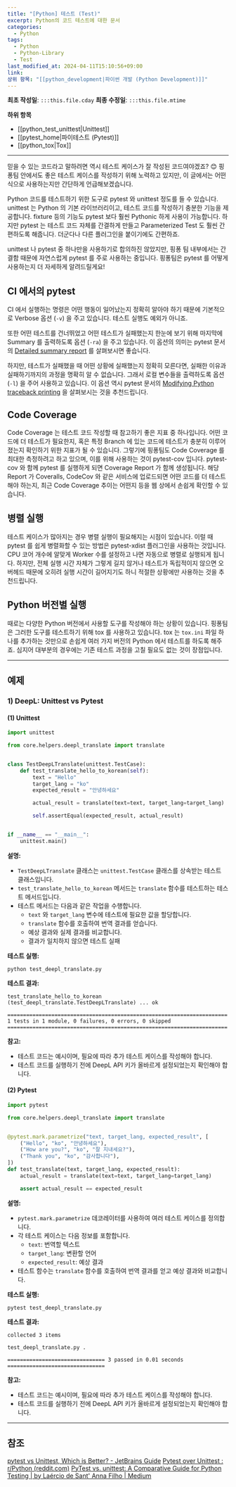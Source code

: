```yaml
---
title: "[Python] 테스트 (Test)"
excerpt: Python의 코드 테스트에 대한 문서
categories:
  - Python
tags:
  - Python
  - Python-Library
  - Test
last_modified_at: 2024-04-11T15:10:56+09:00
link: 
상위 항목: "[[python_development|파이썬 개발 (Python Development)]]"
---
```


**최초 작성일**: `:::this.file.cday`
**최종 수정일**: `:::this.file.mtime`

**하위 항목**
- [[python_test_unittest|Unittest]]
- [[pytest_home|파이테스트 (Pytest)]]
- [[python_tox|Tox]]

---

믿을 수 있는 코드라고 말하려면 역시 테스트 케이스가 잘 작성된 코드여야겠죠? 😊 핑퐁팀 안에서도 좋은 테스트 케이스를 작성하기 위해 노력하고 있지만, 이 글에서는 어떤 식으로 사용하는지만 간단하게 언급해보겠습니다.

Python 코드를 테스트하기 위한 도구로 pytest 와 unittest 정도를 들 수 있습니다. unittest 는 Python 의 기본 라이브러리이고, 테스트 코드를 작성하기 충분한 기능을 제공합니다. fixture 등의 기능도 pytest 보다 훨씬 Pythonic 하게 사용이 가능합니다. 하지만 pytest 는 테스트 코드 자체를 간결하게 만들고 Parameterized Test 도 훨씬 간편하도록 해줍니다. 더군다나 다른 플러그인을 붙이기에도 간편하죠.

unittest 나 pytest 중 하나만을 사용하기로 합의하진 않았지만, 핑퐁 팀 내부에서는 간결함 때문에 자연스럽게 pytest 를 주로 사용하는 중입니다. 핑퐁팀은 pytest 를 어떻게 사용하는지 더 자세하게 알려드릴게요!

## CI 에서의 pytest

CI 에서 실행하는 명령은 어떤 행동이 일어났는지 정확히 알아야 하기 때문에 기본적으로 Verbose 옵션 (`-v`) 을 주고 있습니다. 테스트 실행도 예외가 아니죠.

또한 어떤 테스트를 건너뛰었고 어떤 테스트가 실패했는지 한눈에 보기 위해 마지막에 Summary 를 출력하도록 옵션 (`-ra`) 을 주고 있습니다. 이 옵션의 의미는 pytest 문서의 [Detailed summary report](https://docs.pytest.org/en/latest/usage.html#detailed-summary-report) 를 살펴보시면 좋습니다.

하지만, 테스트가 실패했을 때 어떤 상황에 실패했는지 정확히 모른다면, 실패한 이유과 실패하기까지의 과정을 명확히 알 수 없습니다. 그래서 로컬 변수들을 출력하도록 옵션 (`-l`) 을 주어 사용하고 있습니다. 이 옵션 역시 pytest 문서의 [Modifying Python traceback printing](https://docs.pytest.org/en/latest/usage.html#modifying-python-traceback-printing) 을 살펴보시는 것을 추천드립니다.

## Code Coverage

Code Coverage 는 테스트 코드 작성할 때 참고하기 좋은 지표 중 하나입니다. 어떤 코드에 더 테스트가 필요한지, 혹은 특정 Branch 에 있는 코드에 테스트가 충분히 이루어졌는지 확인하기 위한 지표가 될 수 있습니다. 그렇기에 핑퐁팀도 Code Coverage 를 최대한 측정하려고 하고 있으며, 이를 위해 사용하는 것이 pytest-cov 입니다. pytest-cov 와 함께 pytest 를 실행하게 되면 Coverage Report 가 함께 생성됩니다. 해당 Report 가 Coveralls, CodeCov 와 같은 서비스에 업로드되면 어떤 코드를 더 테스트해야 하는지, 최근 Code Coverage 추이는 어떤지 등을 웹 상에서 손쉽게 확인할 수 있습니다.

## 병렬 실행

테스트 케이스가 많아지는 경우 병렬 실행이 필요해지는 시점이 있습니다. 이럴 때 pytest 를 쉽게 병렬화할 수 있는 방법은 pytest-xdist 플러그인을 사용하는 것입니다. CPU 코어 개수에 알맞게 Worker 수를 설정하고 나면 자동으로 병렬로 실행되게 됩니다. 하지만, 전체 실행 시간 자체가 그렇게 길지 않거나 테스트가 독립적이지 않으면 오버헤드 때문에 오히려 실행 시간이 길어지기도 하니 적절한 상황에만 사용하는 것을 추천드립니다.

## Python 버전별 실행

때로는 다양한 Python 버전에서 사용할 도구를 작성해야 하는 상황이 있습니다. 핑퐁팀은 그러한 도구를 테스트하기 위해 tox 를 사용하고 있습니다. tox 는 `tox.ini` 파일 하나를 추가하는 것만으로 손쉽게 여러 가지 버전의 Python 에서 테스트를 하도록 해주죠. 심지어 대부분의 경우에는 기존 테스트 과정을 고칠 필요도 없는 것이 장점입니다.

---

## 예제

### 1) DeepL: Unittest vs Pytest

#### (1) Unittest

```python
import unittest

from core.helpers.deepl_translate import translate


class TestDeepLTranslate(unittest.TestCase):
    def test_translate_hello_to_korean(self):
        text = "Hello"
        target_lang = "ko"
        expected_result = "안녕하세요"

        actual_result = translate(text=text, target_lang=target_lang)

        self.assertEqual(expected_result, actual_result)


if __name__ == "__main__":
    unittest.main()
```

**설명:**

- `TestDeepLTranslate` 클래스는 `unittest.TestCase` 클래스를 상속받는 테스트 클래스입니다.
- `test_translate_hello_to_korean` 메서드는 `translate` 함수를 테스트하는 테스트 메서드입니다.
- 테스트 메서드는 다음과 같은 작업을 수행합니다.
    - `text` 와 `target_lang` 변수에 테스트에 필요한 값을 할당합니다.
    - `translate` 함수를 호출하여 번역 결과를 얻습니다.
    - 예상 결과와 실제 결과를 비교합니다.
    - 결과가 일치하지 않으면 테스트 실패

**테스트 실행:**

```
python test_deepl_translate.py
```

**테스트 결과:**

```
test_translate_hello_to_korean (test_deepl_translate.TestDeepLTranslate) ... ok

======================================================================
1 tests in 1 module, 0 failures, 0 errors, 0 skipped
======================================================================
```

**참고:**

- 테스트 코드는 예시이며, 필요에 따라 추가 테스트 케이스를 작성해야 합니다.
- 테스트 코드를 실행하기 전에 DeepL API 키가 올바르게 설정되었는지 확인해야 합니다.

#### (2) Pytest

```python
import pytest

from core.helpers.deepl_translate import translate


@pytest.mark.parametrize("text, target_lang, expected_result", [
    ("Hello", "ko", "안녕하세요"),
    ("How are you?", "ko", "잘 지내세요?"),
    ("Thank you", "ko", "감사합니다"),
])
def test_translate(text, target_lang, expected_result):
    actual_result = translate(text=text, target_lang=target_lang)

    assert actual_result == expected_result
```

**설명:**

- `pytest.mark.parametrize` 데코레이터를 사용하여 여러 테스트 케이스를 정의합니다.
- 각 테스트 케이스는 다음 정보를 포함합니다.
    - `text`: 번역할 텍스트
    - `target_lang`: 변환할 언어
    - `expected_result`: 예상 결과
- 테스트 함수는 `translate` 함수를 호출하여 번역 결과를 얻고 예상 결과와 비교합니다.

**테스트 실행:**

```
pytest test_deepl_translate.py
```

**테스트 결과:**

```
collected 3 items                                                                                                                                                                                                   

test_deepl_translate.py .                                                                                                                                                                                                   

=============================== 3 passed in 0.01 seconds ===============================
```

**참고:**

- 테스트 코드는 예시이며, 필요에 따라 추가 테스트 케이스를 작성해야 합니다.
- 테스트 코드를 실행하기 전에 DeepL API 키가 올바르게 설정되었는지 확인해야 합니다.

---
## 참조
[pytest vs Unittest, Which is Better? - JetBrains Guide](https://www.jetbrains.com/guide/pytest/links/pytest-v-unittest/)
[Pytest over Unittest : r/Python (reddit.com)](https://www.reddit.com/r/Python/comments/18bjv0y/pytest_over_unittest/)
[PyTest vs. unittest: A Comparative Guide for Python Testing | by Laércio de Sant' Anna Filho | Medium](https://laerciosantanna.medium.com/pytest-vs-unittest-navigating-pythons-testing-terrain-2569912a0286)